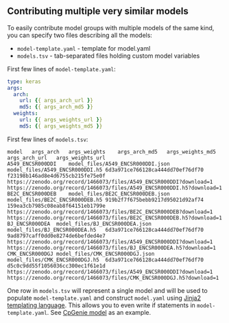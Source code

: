 ## Contributing multiple very similar models

To easily contribute model groups with multiple models of the same kind, you can specify two files describing all the models:

- `model-template.yaml` - template for model.yaml
- `models.tsv` - tab-separated files holding custom model variables

First few lines of `model-template.yaml`:

```yaml
type: keras
args:
  arch:
    url: {{ args_arch_url }}
    md5: {{ args_arch_md5 }}
  weights:
    url: {{ args_weights_url }}
    md5: {{ args_weights_md5 }}	
```	



First few lines of `models.tsv`:

```tsv
model	args_arch	args_weights	args_arch_md5	args_weights_md5	args_arch_url	args_weights_url
A549_ENCSR000DDI	model_files/A549_ENCSR000DDI.json	model_files/A549_ENCSR000DDI.h5	6d3a971ce766128ca444dd70ef76df70	f23198b146ad8e4d6755cb215fe75e0f	https://zenodo.org/record/1466073/files/A549_ENCSR000DDI?download=1	https://zenodo.org/record/1466073/files/A549_ENCSR000DDI.h5?download=1
BE2C_ENCSR000DEB	model_files/BE2C_ENCSR000DEB.json	model_files/BE2C_ENCSR000DEB.h5	919b2f7f675bebb9217d95021d92af74	159ea3cb7985c08eab8f64151eb1799e	https://zenodo.org/record/1466073/files/BE2C_ENCSR000DEB?download=1	https://zenodo.org/record/1466073/files/BE2C_ENCSR000DEB.h5?download=1
BJ_ENCSR000DEA	model_files/BJ_ENCSR000DEA.json	model_files/BJ_ENCSR000DEA.h5	6d3a971ce766128ca444dd70ef76df70	9ad8797caff0dd0e8274de6befded4e7	https://zenodo.org/record/1466073/files/A549_ENCSR000DDI?download=1	https://zenodo.org/record/1466073/files/BJ_ENCSR000DEA.h5?download=1
CMK_ENCSR000DGJ	model_files/CMK_ENCSR000DGJ.json	model_files/CMK_ENCSR000DGJ.h5	6d3a971ce766128ca444dd70ef76df70	d5c0c9dd55f1056036cc300ec1f61e1d	https://zenodo.org/record/1466073/files/A549_ENCSR000DDI?download=1	https://zenodo.org/record/1466073/files/CMK_ENCSR000DGJ.h5?download=1
```

One row in `models.tsv` will represent a single model and will be used to populate `model-template.yaml` and construct `model.yaml` using [Jinja2 templating language](http://jinja.pocoo.org/docs/2.10/). This allows you to even write if statements in `model-template.yaml`. See [CpGenie model](https://github.com/kipoi/models/tree/master/CpGenie) as an example.
